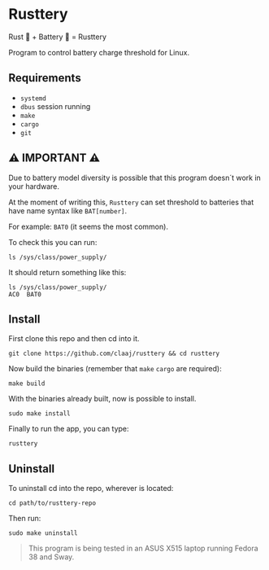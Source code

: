 # Rusttery

Rust  :crab: + Battery :battery: = Rusttery

Program to control battery charge threshold for Linux.

## Requirements

- `systemd`
- `dbus` session running 
- `make`
- `cargo`
- `git`

## :warning: IMPORTANT :warning:

Due to battery model diversity is possible that this program doesn´t work in your hardware.

At the moment of writing this, `Rusttery` can set threshold to batteries that have name syntax like `BAT[number]`. 

For example: `BAT0` (it seems the most common).

To check this you can run:

```shell
ls /sys/class/power_supply/
```

It should return something like this:

```shell
ls /sys/class/power_supply/
AC0  BAT0
```

## Install

First clone this repo and then cd into it.

```shell
git clone https://github.com/claaj/rusttery && cd rusttery
```

Now build the binaries (remember that `make` `cargo` are required):

```shell
make build
```

With the binaries already built, now is possible to install.

```shell
sudo make install
```

Finally to run the app, you can type:

```shell
rusttery
```

## Uninstall

To uninstall cd into the repo, wherever is located:

```shell
cd path/to/rusttery-repo
```

Then run:

```shell
sudo make uninstall
```



> This program is being tested in an ASUS X515 laptop running Fedora 38 and Sway.
